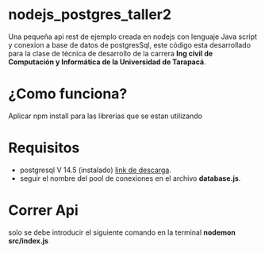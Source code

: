# nodejs_postgres_taller2
Una pequeña api rest de ejemplo creada en nodejs con lenguaje Java script y conexion a base de datos de postgresSql, este código esta desarrollado para la clase de técnica de desarrollo de la carrera **Ing civil de Computación y Informática de la Universidad de Tarapacá**.
# ¿Como funciona?
Aplicar npm install para las librerias que se estan utilizando
# Requisitos
- postgresql V 14.5 (instalado) [link de descarga](https://www.enterprisedb.com/downloads/postgres-postgresql-downloads).
- seguir el nombre del pool de conexiones en el archivo **database.js**.
# Correr Api
solo se debe introducir el siguiente comando en la terminal
**nodemon src/index.js**
<!-- This content will not appear in the rendered Markdown -->





